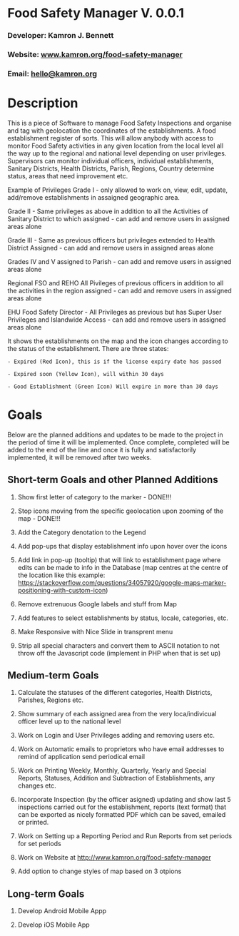 # Food Safety Manager V. 0.0.1
### Developer: Kamron J. Bennett
### Website: www.kamron.org/food-safety-manager
### Email: hello@kamron.org

# Description

This is a piece of Software to manage Food Safety Inspections and organise and tag with geolocation the coordinates of the establishments. A food establishment register of sorts. This will allow anybody with access to monitor Food Safety activities in any given location from the local level all the way up to the regional and national level depending on user privileges. Supervisors can monitor individual officers, individual establishments, Sanitary Districts, Health Districts, Parish, Regions, Country determine status, areas that need improvement etc.

Example of Privileges
Grade I - only allowed to work on, view, edit, update, add/remove establishments in assaigned geographic area.

Grade II - Same privileges as above in addition to all the Activities of Sanitary District to which assigned - can add and remove users in assigned areas alone

Grade III - Same as previous officers but privileges extended to Health District Assigned - can add and remove users in assigned areas alone

Grades IV and V assigned to Parish - can add and remove users in assigned areas alone

Regional FSO and REHO All Pivileges of previous officers in addition to all the activities in the region assigned - can add and remove users in assigned areas alone

EHU Food Safety Director - All Privileges as previous but has Super User Privileges and Islandwide Access - can add and remove users in assigned areas alone

It shows the establishments on the map and the icon changes according to the status of the establishment. There are three states:

    - Expired (Red Icon), this is if the license expiry date has passed 
    
    - Expired soon (Yellow Icon), will within 30 days
    
    - Good Establishment (Green Icon) Will expire in more than 30 days
    
# Goals
Below are the planned additions and updates to be made to the project in the period of time it will be implemented. Once complete, completed will be added to the end of the line and once it is fully and satisfactorily implemented, it will be removed after two weeks.


## Short-term Goals and other Planned Additions

1. Show first letter of category to the marker - DONE!!!

2. Stop icons moving from the specific geolocation upon zooming of the map - DONE!!!

3. Add the Category denotation to the Legend

4. Add pop-ups that display establishment info upon hover over the icons

5. Add link in pop-up (tooltip) that will link to establishment page where edits can be made to info in the Database (map centres at the centre of the location like this example: https://stackoverflow.com/questions/34057920/google-maps-marker-positioning-with-custom-icon)

6. Remove extrenuous Google labels and stuff from Map

7. Add features to select establishments by status, locale, categories, etc.

8. Make Responsive with Nice Slide in transprent menu

9. Strip all special characters and convert them to ASCII notation to not throw off the Javascript code (implement in PHP when that is set up)


## Medium-term Goals
1. Calculate the statuses of the different categories, Health Districts, Parishes, Regions etc.

2. Show summary of each assigned area from the very loca/indivicual officer level up to the national level

3. Work on Login and User Privileges adding and removing users etc.

4. Work on Automatic emails to proprietors who have email addresses to remind of application send periodical email

5. Work on Printing Weekly, Monthly, Quarterly, Yearly and Special Reports, Statuses, Addition and Subtraction of Establishments, any changes etc.

6. Incorporate Inspection (by the officer asigned) updating and show last 5 inspections carried out for the establishment, reports (text format) that can be exported as nicely formatted PDF which can be saved, emailed or printed.

7. Work on Setting up a Reporting Period and Run Reports from set periods for set periods

8. Work on Website at http://www.kamron.org/food-safety-manager

9. Add option to change styles of map based on 3 otpions

## Long-term Goals
1. Develop Android Mobile Appp

2. Develop iOS Mobile App
